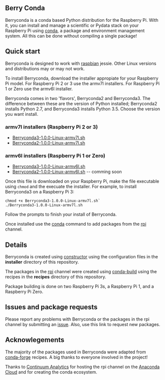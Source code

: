 ## Berry Conda

Berryconda is a conda based Python distribution for the Raspberry Pi.  With it,
you can install and manage a scientific or Pydata stack on your Raspberry Pi using
[conda](http://conda.pydata.org/docs/), a package and environment management system.
All this can be done without compiling a single package!

## Quick start

Berryconda is designed to work with [raspbian](https://www.raspbian.org/)
jessie.  Other Linux versions and distributions may or may not work.

To install Berryconda, download the installer appropiate for your Raspberry Pi
model.  For Raspberry Pi 2 or 3 use the armv7l installers.  For Raspberry
Pi 1 or Zero use the armv6l installer.  

Berryconda comes in two 'flavors', Berryconda2 and Berryconda3.  The difference
between these are the version of Python installed; Berryconda2 installs
Python 2.7, and Berryconda3 installs Python 3.5. Choose the version you want install. 

### armv7l installers (Raspberry Pi 2 or 3)

* [Berryconda3-1.0.0-Linux-armv7l.sh](https://github.com/jjhelmus/berryconda/releases/download/v1.0.0/Berryconda3-1.0.0-Linux-armv7l.sh)
* [Berryconda2-1.0.0-Linux-armv7l.sh](https://github.com/jjhelmus/berryconda/releases/download/v1.0.0/Berryconda2-1.0.0-Linux-armv7l.sh)

### armv6l installers (Raspberry Pi 1 or Zero)

* [Berryconda3-1.0.0-Linux-armv6l.sh](https://github.com/jjhelmus/berryconda/releases/download/v1.0.0/Berryconda3-1.0.0-Linux-armv6l.sh)
* [Berryconda2-1.0.0-Linux-armv6l.sh]() -- comming soon

Once this file is downloaded on your Raspberry Pi, make the file executable
using `chmod` and the execuate the installer.  For example, to install
Berryconda3 on a Raspberry Pi 3:

```
chmod +x Berryconda3-1.0.0-Linux-armv7l.sh`
./Berryconda3-1.0.0-Linux-armv7l.sh
```

Follow the prompts to finish your install of Berryconda.

Once installed use the [conda](http://conda.pydata.org/docs/) command to
add packages from the [rpi](https://anaconda.org/rpi/) channel.

## Details

Berryconda is created using [constructor](https://github.com/conda/constructor)
using the configuration files in the **installer** directory of this
repository.

The packages in the [rpi](https://anaconda.org/rpi/) channel were created
using [conda-build](http://conda.pydata.org/docs/building/recipe.html)
using the recipes in the **recipes** directory of this repository.

Package building is done on two Raspberry Pi 3s, a Raspberry Pi 1, and a
Raspberry Pi Zero.

## Issues and package requests

Please report any problems with Berryconda or the packages in the rpi channel
by submitting an [issue](https://github.com/jjhelmus/berryconda/issues).
Also, use this link to request new packages.

## Acknowlegements

The majority of the packages used in Berryconda were adapted from
[conda-forge](http://conda-forge.github.io/) recipes. A big thanks to
everyone involved in the project!

Thanks to [Continuum Analytics](https://www.continuum.io/) for hosting the rpi
channel on the [Anaconda Cloud](https://anaconda.org) and for creating the
conda ecosystem.
